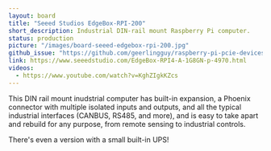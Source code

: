 ```yaml
---
layout: board
title: "Seeed Studios EdgeBox-RPI-200"
short_description: Industrial DIN-rail mount Raspberry Pi computer.
status: production
picture: "/images/board-seeed-edgebox-rpi-200.jpg"
github_issue: "https://github.com/geerlingguy/raspberry-pi-pcie-devices/issues/562"
link: https://www.seeedstudio.com/EdgeBox-RPI4-A-1G8GN-p-4970.html
videos:
  - https://www.youtube.com/watch?v=KghZIgkKZcs
---
```

This DIN rail mount inudstrial computer has built-in expansion, a Phoenix connector with multiple isolated inputs and outputs, and all the typical industrial interfaces (CANBUS, RS485, and more), and is easy to take apart and rebuild for any purpose, from remote sensing to industrial controls.

There's even a version with a small built-in UPS!
